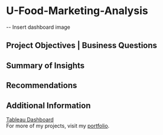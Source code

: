 # U-Food-Marketing-Analysis
-- Insert dashboard image

## Project Objectives | Business Questions
   

## Summary of Insights


## Recommendations


## Additional Information
[Tableau Dashboard](https://public.tableau.com/app/profile/blake.smith1551/viz/UFoodMarketingDashboard/Dashboard1#1)  
For more of my projects, visit my [portfolio](https://blakeallansmith.wixsite.com/portfolio).
